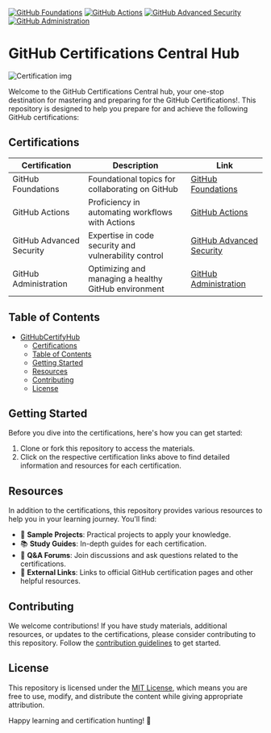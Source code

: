 [![GitHub Foundations](https://img.shields.io/badge/GitHub%20Foundations-Completed-brightgreen)](https://learn.microsoft.com/en-us/collections/o1njfe825p602p?WT.mc_id=%3Fwt.mc_id%3Dstudentamb_260352) [![GitHub Actions](https://img.shields.io/badge/GitHub%20Actions-In%20Progress-yellow)](https://learn.microsoft.com/collections/n5p4a5z7keznp5?WT.mc_id=%3Fwt.mc_id%3Dstudentamb_260352) [![GitHub Advanced Security](https://img.shields.io/badge/GitHub%20Advanced%20Security-Not%20Started-lightgrey)](https://learn.microsoft.com/collections/rqymc6yw8q5rey?WT.mc_id=%3Fwt.mc_id%3Dstudentamb_260352) [![GitHub Administration](https://img.shields.io/badge/GitHub%20Administration-Not%20Started-lightgrey)](https://learn.microsoft.com/collections/mom7u1gzjdxw03?WT.mc_id=%3Fwt.mc_id%3Dstudentamb_260352)

# GitHub Certifications Central Hub
![Certification img](https://github.com/AnthonyByansi/GitHub_Certify/assets/101401469/837bbda6-363c-43d2-997d-c5e4802f9bcf)


Welcome to the GitHub Certifications Central hub, your one-stop destination for mastering and preparing for the GitHub Certifications!. This repository is designed to help you prepare for and achieve the following GitHub certifications:
## Certifications

| Certification                | Description                                           | Link                  |
| ---------------------------- | ----------------------------------------------------- | --------------------- |
| GitHub Foundations            | Foundational topics for collaborating on GitHub     | [GitHub Foundations](https://learn.microsoft.com/en-us/collections/o1njfe825p602p?WT.mc_id=%3Fwt.mc_id%3Dstudentamb_260352) |
| GitHub Actions               | Proficiency in automating workflows with Actions     | [GitHub Actions](https://learn.microsoft.com/collections/n5p4a5z7keznp5?WT.mc_id=%3Fwt.mc_id%3Dstudentamb_260352)    |
| GitHub Advanced Security     | Expertise in code security and vulnerability control | [GitHub Advanced Security](https://learn.microsoft.com/collections/rqymc6yw8q5rey?WT.mc_id=%3Fwt.mc_id%3Dstudentamb_260352) |
| GitHub Administration        | Optimizing and managing a healthy GitHub environment | [GitHub Administration](https://learn.microsoft.com/collections/mom7u1gzjdxw03?WT.mc_id=%3Fwt.mc_id%3Dstudentamb_260352) |

## Table of Contents

- [GitHubCertifyHub](#githubcertifyhub)
  - [Certifications](#certifications)
  - [Table of Contents](#table-of-contents)
  - [Getting Started](#getting-started)
  - [Resources](#resources)
  - [Contributing](#contributing)
  - [License](#license)

## Getting Started

Before you dive into the certifications, here's how you can get started:

1. Clone or fork this repository to access the materials.
2. Click on the respective certification links above to find detailed information and resources for each certification.

## Resources

In addition to the certifications, this repository provides various resources to help you in your learning journey. You'll find:

- 📁 **Sample Projects**: Practical projects to apply your knowledge.
- 📚 **Study Guides**: In-depth guides for each certification.
- 💬 **Q&A Forums**: Join discussions and ask questions related to the certifications.
- 🔗 **External Links**: Links to official GitHub certification pages and other helpful resources.

## Contributing

We welcome contributions! If you have study materials, additional resources, or updates to the certifications, please consider contributing to this repository. Follow the [contribution guidelines](CONTRIBUTING.md) to get started.

## License

This repository is licensed under the [MIT License](LICENSE), which means you are free to use, modify, and distribute the content while giving appropriate attribution.

Happy learning and certification hunting! 🚀


